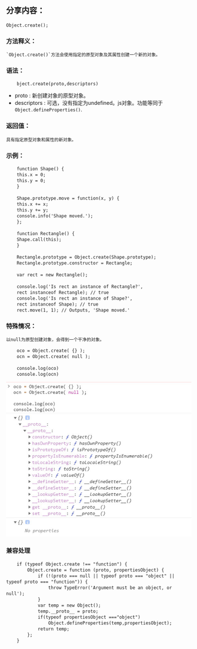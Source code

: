 ## 分享内容：
```
Object.create();
```

### 方法释义：
    `Object.create()`方法会使用指定的原型对象及其属性创建一个新的对象。

### 语法：
```
    bject.create(proto,descriptors)
```

- proto : 新创建对象的原型对象。
- descriptors : 可选，没有指定为undefined。js对象。功能等同于`Object.defineProperties()`.

### 返回值：
    具有指定原型对象和属性的新对象。



### 示例：
```
    function Shape() {
    this.x = 0;
    this.y = 0;
    }

    Shape.prototype.move = function(x, y) {
    this.x += x;
    this.y += y;
    console.info('Shape moved.');
    };

    function Rectangle() {
    Shape.call(this); 
    }

    Rectangle.prototype = Object.create(Shape.prototype);
    Rectangle.prototype.constructor = Rectangle;

    var rect = new Rectangle();

    console.log('Is rect an instance of Rectangle?',
    rect instanceof Rectangle); // true
    console.log('Is rect an instance of Shape?',
    rect instanceof Shape); // true
    rect.move(1, 1); // Outputs, 'Shape moved.'
```


### 特殊情况：
    
    以null为原型创建对象，会得到一个干净的对象。

```
    oco = Object.create( {} );  
    ocn = Object.create( null ); 

    console.log(oco) 
    console.log(ocn) 
```
![console结果](https://github.com/Whale-Design/tech-blog/blob/master/yanguangying/2018-11-02/pic/console.jpg?raw=true)


### 兼容处理
```
    if (typeof Object.create !== "function") {
        Object.create = function (proto, propertiesObject) {
            if (!(proto === null || typeof proto === "object" || typeof proto === "function")) {
                throw TypeError('Argument must be an object, or null');
            }
            var temp = new Object();
            temp.__proto__ = proto;
            if(typeof propertiesObject ==="object")
                Object.defineProperties(temp,propertiesObject);
            return temp;
        };
    }
```